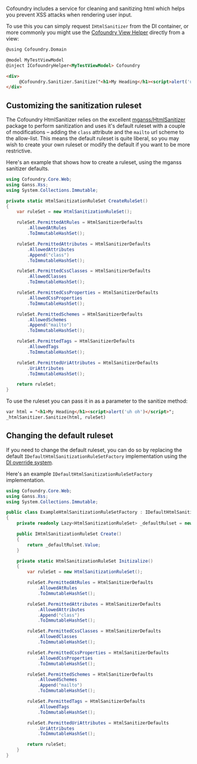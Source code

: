 Cofoundry includes a service for cleaning and sanitizing html which helps you prevent XSS attacks when rendering user input. 

To use this you can simply request `IHtmlSanitizer` from the DI container, or more commonly you might use the [Cofoundry View Helper](/content-management/cofoundry-view-helper) directly from a view:

```html
@using Cofoundry.Domain

@model MyTestViewModel
@inject ICofoundryHelper<MyTestViewModel> Cofoundry

<div>
     @Cofoundry.Sanitizer.Sanitize("<h1>My Heading</h1><script>alert('uh oh')</script>")
</div>

```

## Customizing the sanitization ruleset

The Cofoundry HtmlSanitizer relies on the excellent [mganss/HtmlSanitizer](https://github.com/mganss/HtmlSanitizer) package to perform sanitization and uses it's default ruleset with a couple of modifications – adding the `class` attribute and the `mailto` url scheme to the allow-list. This means the default ruleset is quite liberal, so you may wish to create your own ruleset or modify the default if you want to be more restrictive. 

Here's an example that shows how to create a ruleset, using the mganss sanitizer defaults.

```csharp
using Cofoundry.Core.Web;
using Ganss.Xss;
using System.Collections.Immutable;

private static HtmlSanitizationRuleSet CreateRuleSet()
{
    var ruleSet = new HtmlSanitizationRuleSet();

    ruleSet.PermittedAtRules = HtmlSanitizerDefaults
        .AllowedAtRules
        .ToImmutableHashSet();

    ruleSet.PermittedAttributes = HtmlSanitizerDefaults
        .AllowedAttributes
        .Append("class")
        .ToImmutableHashSet();

    ruleSet.PermittedCssClasses = HtmlSanitizerDefaults
        .AllowedClasses
        .ToImmutableHashSet();

    ruleSet.PermittedCssProperties = HtmlSanitizerDefaults
        .AllowedCssProperties
        .ToImmutableHashSet();

    ruleSet.PermittedSchemes = HtmlSanitizerDefaults
        .AllowedSchemes
        .Append("mailto")
        .ToImmutableHashSet();

    ruleSet.PermittedTags = HtmlSanitizerDefaults
        .AllowedTags
        .ToImmutableHashSet();

    ruleSet.PermittedUriAttributes = HtmlSanitizerDefaults
        .UriAttributes
        .ToImmutableHashSet();

    return ruleSet;
}
```

To use the ruleset you can pass it in as a parameter to the sanitize method:

```html
var html = "<h1>My Heading</h1><script>alert('uh oh')</script>";
_htmlSanitizer.Sanitize(html, ruleSet)

```

## Changing the default ruleset

If you need to change the default ruleset, you can do so by replacing the default `IDefaultHtmlSanitizationRuleSetFactory` implementation using the [DI override system](dependency-injection#overriding-registrations). 

Here's an example `IDefaultHtmlSanitizationRuleSetFactory` implementation.

```csharp
using Cofoundry.Core.Web;
using Ganss.Xss;
using System.Collections.Immutable;

public class ExampleHtmlSanitizationRuleSetFactory : IDefaultHtmlSanitizationRuleSetFactory
{
    private readonly Lazy<HtmlSanitizationRuleSet> _defaultRulset = new(Initizalize);

    public IHtmlSanitizationRuleSet Create()
    {
        return _defaultRulset.Value;
    }

    private static HtmlSanitizationRuleSet Initizalize()
    {
        var ruleSet = new HtmlSanitizationRuleSet();

        ruleSet.PermittedAtRules = HtmlSanitizerDefaults
            .AllowedAtRules
            .ToImmutableHashSet();

        ruleSet.PermittedAttributes = HtmlSanitizerDefaults
            .AllowedAttributes
            .Append("class")
            .ToImmutableHashSet();

        ruleSet.PermittedCssClasses = HtmlSanitizerDefaults
            .AllowedClasses
            .ToImmutableHashSet();

        ruleSet.PermittedCssProperties = HtmlSanitizerDefaults
            .AllowedCssProperties
            .ToImmutableHashSet();

        ruleSet.PermittedSchemes = HtmlSanitizerDefaults
            .AllowedSchemes
            .Append("mailto")
            .ToImmutableHashSet();

        ruleSet.PermittedTags = HtmlSanitizerDefaults
            .AllowedTags
            .ToImmutableHashSet();

        ruleSet.PermittedUriAttributes = HtmlSanitizerDefaults
            .UriAttributes
            .ToImmutableHashSet();

        return ruleSet;
    }
}
```
